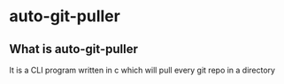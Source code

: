 # auto-git-puller

## What is auto-git-puller
It is a CLI program written in c which will pull every git repo in a directory

